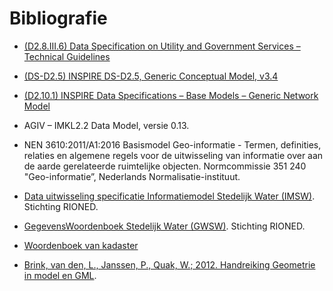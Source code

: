 Bibliografie
============



-   [(D2.8.III.6) Data Specification on Utility and Government Services – Technical Guidelines](https://inspire.ec.europa.eu/id/document/tg/us)

-   [(DS-D2.5) INSPIRE DS-D2.5, Generic Conceptual Model, v3.4](https://inspire.ec.europa.eu/documents/inspire-generic-conceptual-model)

-   [(D2.10.1) INSPIRE Data Specifications – Base Models – Generic Network Model](https://inspire.ec.europa.eu/documents/inspire-data-specifications-%E2%80%93-base-models-%E2%80%93-generic-network-model)

-   AGIV – IMKL2.2 Data Model, versie 0.13.

-   NEN 3610:2011/A1:2016 Basismodel Geo-informatie - Termen, definities,
    relaties en algemene regels voor de uitwisseling van informatie over aan de
    aarde gerelateerde ruimtelijke objecten. Normcommissie 351 240
    "Geo-informatie”, Nederlands Normalisatie-instituut.

-   [Data uitwisseling specificatie Informatiemodel Stedelijk Water (IMSW)](http://www.riool.net/-/informatiemodel-stedelijk-water-ter-visie).
    Stichting RIONED.

-   [GegevensWoordenboek Stedelijk Water (GWSW)](https://data.gwsw.nl/).
    Stichting RIONED.

-   [Woordenboek van kadaster](https://tax.kadaster.nl/)

-   [Brink, van den, L., Janssen, P., Quak, W.; 2012. Handreiking Geometrie in
    model en GML](http://www.geonovum.nl/sites/default/files/Geometrieinmodelengml_1.0.pdf).
